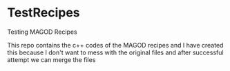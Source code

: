 # TestRecipes
Testing MAGOD Recipes 

This repo contains the c++ codes of the MAGOD recipes and I have created this because I don't want to mess with the original files and after successful attempt we can merge the files
